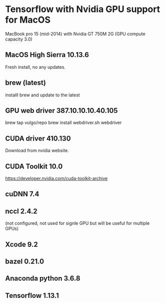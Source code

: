 # Tensorflow with Nvidia GPU support for MacOS
MacBook pro 15 (mid-2014) with Nvidia GT 750M 2G (GPU compute capacity 3.0)

## MacOS High Sierra 10.13.6 
Fresh install, no any updates.

## brew (latest)
installl brew and update to the latest
## GPU web driver 387.10.10.10.40.105
brew tap vulgo/repo
brew install webdriver.sh
webdriver

## CUDA driver 410.130
Download from nvidia website.
## CUDA Toolkit 10.0
https://developer.nvidia.com/cuda-toolkit-archive
## cuDNN 7.4
## nccl 2.4.2  
(not configured, not used for signle GPU but will be useful for multiple GPUs)

## Xcode 9.2
## bazel 0.21.0
## Anaconda python 3.6.8
## Tensorflow 1.13.1
